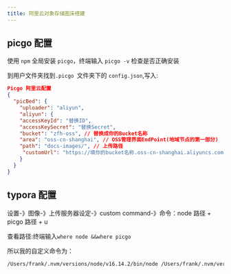 ```yaml
---
title: 阿里云对象存储图床搭建
---
```


## picgo 配置

使用 `npm` 全局安装 `picgo`，终端输入 `picgo -v` 检查是否正确安装

到用户文件夹找到`.picgo `文件夹下的 `config.json`,写入:

```json
Picgo 阿里云配置
{
  "picBed": {
    "uploader": "aliyun",
    "aliyun": {
    "accessKeyId": "替换ID",
    "accessKeySecret": "替换Secret",
    "bucket": "zfh-oss", // 替换成你的Bucket名称
    "area": "oss-cn-shanghai", // OSS管理界面EndPoint(地域节点的第一部分)
    "path": "docs-images/", // 上传路径
     "customUrl": "https://填你的bucket名称.oss-cn-shanghai.aliyuncs.com",
    }
  }
}

```

## typora 配置

设置-》图像-》上传服务器设定-》custom command-》命令：node 路径 + picgo 路径 + u

查看路径:终端输入`where node &&where picgo`

所以我的自定义命令为：

```bash
/Users/frank/.nvm/versions/node/v16.14.2/bin/node /Users/frank/.nvm/versions/node/v16.14.2/bin/picgo u
```
